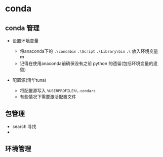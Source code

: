 # conda

## conda 管理

* 设置环境变量
  * 将anaconda下的 `.\condabin` `.\Script` `.\Library\bin` `.\` 放入环境变量中
  * 记得在使用anaconda前确保没有之前 python 的遗留(包括环境变量的遗留)

* 配置源(清华tuna)
  * 将配置源写入 `%USERPROFILE%\.condarc`  
  * 有些情况下需要激活配置文件

## 包管理

* search 寻找
* 

## 环境管理

